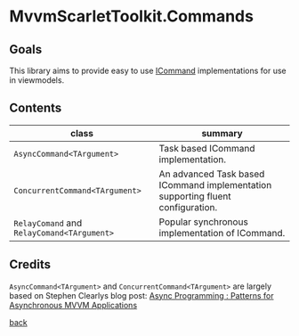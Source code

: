 # MvvmScarletToolkit.Commands

## Goals

This library aims to provide easy to use [ICommand](https://docs.microsoft.com/en-gb/dotnet/api/system.windows.input.icommand) implementations for use in viewmodels.

## Contents

|class|summary|
|---|---|
|``AsyncCommand<TArgument>``|Task based ICommand implementation.|
|``ConcurrentCommand<TArgument>``|An advanced Task based ICommand implementation supporting fluent configuration.|
|``RelayComand`` and ``RelayComand<TArgument>``|Popular synchronous implementation of ICommand.|

## Credits

``AsyncCommand<TArgument>`` and ``ConcurrentCommand<TArgument>`` are largely based on Stephen Clearlys blog post: [Async Programming : Patterns for Asynchronous MVVM Applications](https://msdn.microsoft.com/en-us/magazine/dn630647.aspx?f=255&MSPPError=-2147217396)

[back](../readme.md)
